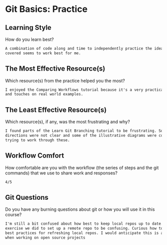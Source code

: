 # Git Basics: Practice

## Learning Style

How do you learn best?

```md
A combination of code along and time to independently practice the ideas we
covered seems to work best for me.
```

## The Most Effective Resource(s)

Which resource(s) from the practice helped you the most?

```md
I enjoyed the Comparing Workflows tutorial because it's a very practical overview
and touches on real world examples.
```

## The Least Effective Resource(s)

Which resource(s), if any, was the most frustrating and why?

```md
I found parts of the Learn Git Branching tutorial to be frustrating. Some explanations/
directions were not clear and some of the illustrative diagrams were confusing. Still
trying to work through these.
```

## Workflow Comfort

How comfortable are you with the workflow (the series of steps and the git
commands) that we use to share work and responses?

```md
4/5
```

## Git Questions

Do you have any burning questions about git or how you will use it in this
course?

```md
I'm still a bit confused about how best to keep local repos up to date. I found the
exercise we did to set up a remote repo to be confusing. Curious how to implement
best practices for refreshing local repos. I would anticipate this is a big concern
when working on open source projects
```
